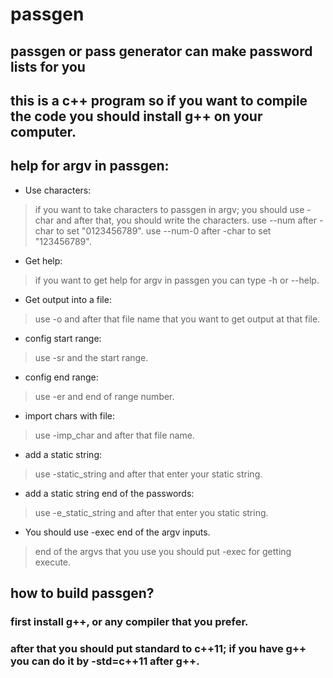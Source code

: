 # passgen
## passgen or pass generator can make password lists for you
## this is a c++ program so if you want to compile the code you should install g++ on your computer.
## help for argv in passgen:
* Use characters:
>if you want to take characters to passgen in argv; you should use -char and after that, you should write the characters.
>use --num after -char to set "0123456789".
>use --num-0 after -char to set "123456789".
* Get help:
>if you want to get help for argv in passgen you can type -h or --help.
*  Get output into a file:
>use -o and after that file name that you want to get output at that file.
* config start range:
>use -sr and the start range.
* config end range:
>use -er and end of range number.
* import chars with file:
>use -imp_char and after that file name.
* add a static string:
>use -static_string and after that enter your static string.
* add a static string end of the passwords:
>use -e_static_string and after that enter you static string.
* You should use -exec end of the argv inputs.
>end of the argvs that you use you should put -exec for getting execute.
## how to build passgen?
### first install g++, or any compiler that you prefer.
### after that you should put standard to c++11; if you have g++ you can do it by -std=c++11 after g++.
